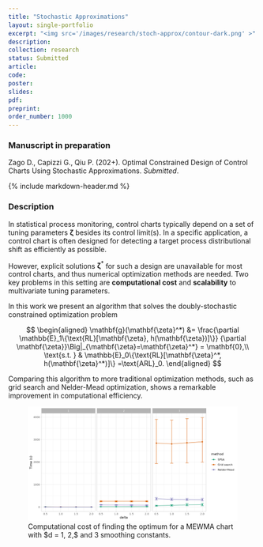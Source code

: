 ```yaml
---
title: "Stochastic Approximations"
layout: single-portfolio
excerpt: "<img src='/images/research/stoch-approx/contour-dark.png' >"
description:
collection: research
status: Submitted
article: 
code:
poster: 
slides:
pdf:
preprint:
order_number: 1000
---
```


### Manuscript in preparation
Zago D., Capizzi G., Qiu P. (202+). Optimal Constrained Design of Control Charts Using Stochastic Approximations. *Submitted*.

{% include markdown-header.md %}

### Description ###

In statistical process monitoring, control charts typically depend on a set of tuning parameters $\mathbf{\zeta}$ besides its control limit(s). In a specific application, a control chart is often  designed for detecting a target process distributional shift as efficiently as possible.

However, explicit solutions $\mathbf{\zeta}^*$ for such a design are unavailable for most control charts, and thus numerical optimization methods are needed.
Two key problems in this setting are **computational cost** and **scalability** to multivariate tuning parameters.

In this work we present an algorithm that solves the doubly-stochastic constrained optimization problem

$$
  \begin{aligned}
    \mathbf{g}(\mathbf{\zeta}^*) &=
    \frac{\partial \mathbb{E}_1\{\text{RL}[\mathbf{\zeta}, h(\mathbf{\zeta})]\}}
         {\partial \mathbf{\zeta}}\Big|_{\mathbf{\zeta}=\mathbf{\zeta}^*} = \mathbf{0},\\
      \text{s.t. } & 
      \mathbb{E}_0\{\text{RL}[\mathbf{\zeta}^*, h(\mathbf{\zeta}^*)]\}
      =\text{ARL}_0.
  \end{aligned}
$$


Comparing this algorithm to more traditional optimization methods, such as grid search and Nelder-Mead optimization, shows a remarkable improvement in computational efficiency.

<figure>
  <img src="/images/research/stoch-approx/dimension-comparison.png" alt="Dimension comparison"/>
  <figcaption>Computational cost of finding the optimum for a MEWMA chart with $d = 1, 2,$ and 3 smoothing constants.</figcaption>
</figure>
